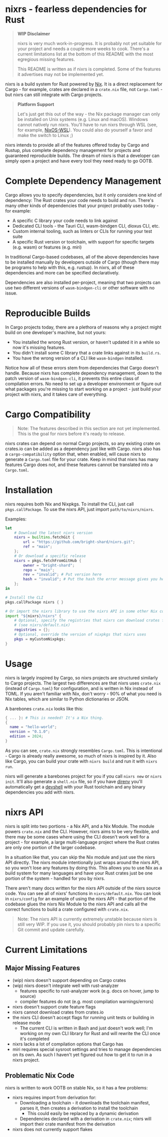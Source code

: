 # nixrs - fearless dependencies for Rust

> **WIP Disclaimer**
>
> nixrs is very much work-in-progress. It is probably not yet suitable for your project and needs a couple more weeks to cook. There's a current limitations list at the bottom of this README with the most egregious missing features.
>
> This README is written as if nixrs is completed. Some of the features it advertises may not be implemented yet.

nixrs is a build system for Rust powered by [Nix](https://nixos.org). It is a direct replacement for Cargo - for example, crates are declared in a `crate.nix` file, not `Cargo.toml` - but nixrs can still integrate with Cargo projects.

> **Platform Support**
>
> Let's just get this out of the way - the Nix package manager can only be installed on Unix systems (e.g. Linux and macOS). Windows cannot natively run nixrs. You'll have to run nixrs through WSL (see, for example, [NixOS-WSL](https://github.com/nix-community/NixOS-WSL)). You could also do yourself a favor and make the switch to Linux ;)

nixrs intends to provide all of the features offered today by Cargo and Rustup, plus complete dependency management for projects and guaranteed reproducible builds. The dream of nixrs is that a developer can simply open a project and have every tool they need ready to go OOTB.



# Complete Dependency Management

Cargo allows you to specify dependencies, but it only considers one kind of dependency: The Rust crates your code needs to build and run. There's many other kinds of dependencies that your project probably uses today - for example:

- A specific C library your code needs to link against
- Dedicated CLI tools - the Tauri CLI, wasm-bindgen CLI, dioxus CLI, etc.
- Custom internal tooling, such as linters or CLIs for running your test suite
- A specific Rust version or toolchain, with support for specific targets (e.g. wasm) or features (e.g. miri)

In traditional Cargo-based codebases, all of the above dependencies have to be installed manually by developers outside of Cargo (though there may be programs to help with this, e.g. rustup). In nixrs, all of these dependencies and more can be specified declaratively.

Dependencies are also installed per-project, meaning that two projects can use two different versions of `wasm-bindgen-cli` or other software with no issue.



# Reproducible Builds

In Cargo projects today, there are a plethora of reasons why a project might build on one developer's machine, but not yours:

- You installed the wrong Rust version, or haven't updated it in a while so now it's missing features.
- You didn't install some C library that a crate links against in its `build.rs`.
- You have the wrong version of a CLI like `wasm-bindgen` installed.

Notice how all of these errors stem from dependencies that Cargo doesn't handle. Because nixrs has complete dependency management, down to the patch version of `wasm-bindgen-cli`, it prevents this entire class of compilation errors. No need to set up a developer environment or figure out what packages you're missing to start working on a project - just build your project with nixrs, and it takes care of everything.



# Cargo Compatibility

> Note: The features described in this section are not yet implemented. This is the goal for nixrs before it's ready to release.

nixrs crates can depend on normal Cargo projects, so any existing crate on crates.io can be added as a dependency just like with Cargo. nixrs also has a `cargo-compatibility` option that, when enabled, will cause nixrs to generate a `Cargo.toml` file for your crate. Keep in mind that nixrs has many features Cargo does not, and these features cannot be translated into a `Cargo.toml`.



# Installation

nixrs requires both Nix and Nixpkgs. To install the CLI, just call `pkgs.callPackage`. To use the nixrs API, just import `path/to/nixrs/nixrs`.

Examples:
```nix
let
	# Download the latest nixrs version
	nixrs = builtins.fetchGit {
		url = "https://github.com/bright-shard/nixrs.git";
		ref = "main";
	};
	# Or download a specific release
	nixrs = pkgs.fetchFromGitHub {
		owner = "bright-shard";
		repo = "main";
		rev = "invalid"; # Put version here
		hash = "invalid"; # Put the hash the error message gives you here
	};
in

# Install the CLI
pkgs.callPackage nixrs { }

# Or import the nixrs library to use the nixrs API in some other Nix code
import "${nixrs}/nixrs" {
	# Optional, specify the registries that nixrs can download crates from
	# (see nixrs/default.nix)
	registries = {};
	# Optional, override the version of nixpkgs that nixrs uses
	pkgs = myCustomNixpkgs;
}
```



# Usage

nixrs is largely inspired by Cargo, so nixrs projects are structured similarly to Cargo projects. The largest two differences are that nixrs uses `crate.nix` (instead of `Cargo.toml`) for configuration, and is written in Nix instead of TOML. If you aren't familiar with Nix, don't worry - 90% of what you need is Nix tables, which are similar to Python dictionaries or JSON.

A barebones `crate.nix` looks like this:

```nix
{ ... }: # This is needed! It's a Nix thing.
{
  name = "hello-world";
  version = "0.1.0";
  edition = 2024;
}
```

As you can see, `crate.nix` strongly resembles `Cargo.toml`. This is intentional - Cargo is already really awesome, so much of nixrs is inspired by it. Also like Cargo, you can build your crate with `nixrs build` and run it with `nixrs run`.

nixrs will generate a barebones project for you if you call `nixrs new` or `nixrs init`. It'll also generate a `shell.nix` file, so if you have [direnv](https://direnv.net/) you'll automatically get a [devshell](https://nix.dev/tutorials/first-steps/declarative-shell.html) with your Rust toolchain and any binary dependencies you add with nixrs.



# nixrs API

nixrs is split into two portions - a Nix API, and a Nix Module. The module powers `crate.nix` and the CLI. However, nixrs aims to be very flexible, and there may be some cases where using the CLI doesn't work well for a project - for example, a large multi-language project where the Rust crates are only one portion of the larger codebase.

In a situation like that, you can skip the Nix module and just use the nixrs API directly. The nixrs module intentionally just wraps around the nixrs API, so you won't lose any features by doing this. This allows you to use Nix as a build system for many languages and have your Rust crates just be one portion of the system - handled for you by nixrs.

There aren't many docs written for the nixrs API outside of the nixrs source code. You can see all of nixrs' functions in `nixrs/default.nix`. You can look in `nixrs/config` for an example of using the nixrs API - that portion of the codebase glues the nixrs Nix Module to the nixrs API and calls all the correct functions to build a crate configured with `crate.nix`.

> Note: The nixrs API is currently extremely unstable because nixrs is still very WIP. If you use it, you should probably pin nixrs to a specific Git commit and update carefully.



# Current Limitations

## Major Missing Features

- (wip) nixrs doesn't support depending on Cargo crates
- (wip) nixrs doesn't integrate well with rust-analyzer
	- features specific to rust-analyzer work (e.g. docs on hover, jump to source)
	- compiler features do not (e.g. most compilation warnings/errors)
- nixrs doesn't support crate feature flags
- nixrs cannot download crates from crates.io
- the nixrs CLI doesn't accept flags for running unit tests or building in release mode
	- The current CLI is written in Bash and just doesn't work well; I'm working on my own CLI library for Rust and will rewrite the CLI once it's completed
- nixrs lacks a lot of compilation options that Cargo has
- miri requires special sysroot settings and tries to manage dependencies on its own. As such I haven't yet figured out how to get it to run in a nixrs project.

## Problematic Nix Code

nixrs is written to work OOTB on stable Nix, so it has a few problems:

- nixrs requires import from derivation for:
	- Downloading a toolchain - it downloads the toolchain manifest, parses it, then creates a derivation to install the toolchain
		- This could easily be replaced by a dynamic derivation
	- Dependencies declared with a derivation in `crate.nix`; nixrs will import their crate manifest from the derivation
- nixrs does not currently support flakes
